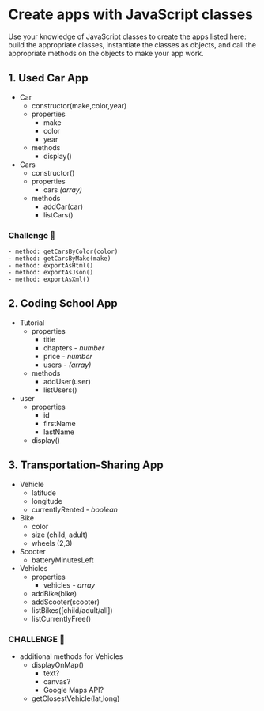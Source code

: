 # Create apps with JavaScript classes

Use your knowledge of JavaScript classes to create the apps listed here: build the appropriate classes, instantiate the classes as objects, and call the appropriate methods on the objects to make your app work.

## 1. Used Car App

- Car
	- constructor(make,color,year)
	- properties
	    - make
	    - color
	    - year
	- methods
	    - display()
- Cars
	- constructor()
	- properties
	    - cars *(array)*
	- methods
	    - addCar(car)
	    - listCars()

### Challenge :muscle:
	- method: getCarsByColor(color)
	- method: getCarsByMake(make)
	- method: exportAsHtml()
	- method: exportAsJson()
	- method: exportAsXml()

## 2. Coding School App

- Tutorial
	- properties
		- title
		- chapters - *number*
		- price - *number*
		- users - *(array)*
	- methods
		- addUser(user)
		- listUsers()
- user
	- properties
		- id
		- firstName
		- lastName
	- display()


## 3. Transportation-Sharing App

- Vehicle
	- latitude
	- longitude
	- currentlyRented - *boolean*
- Bike
	- color
	- size (child, adult)
	- wheels (2,3)
- Scooter
	- batteryMinutesLeft
- Vehicles
	- properties
		- vehicles - *array*
	- addBike(bike)
	- addScooter(scooter)
	- listBikes([child/adult/all])
	- listCurrentlyFree()
 
### CHALLENGE :muscle:
- additional methods for Vehicles
	- displayOnMap()
		- text?
		- canvas?
		- Google Maps API?
	- getClosestVehicle(lat,long)

